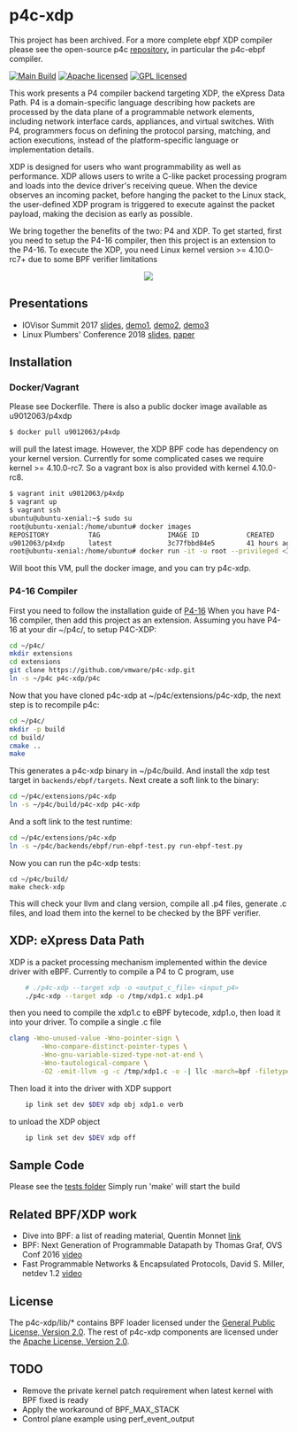 # p4c-xdp

This project has been archived.  For a more complete ebpf XDP compiler
please see the open-source p4c [repository](https://github.com/p4lang/p4c), in particular the p4c-ebpf 
compiler. 


[![Main Build](https://github.com/vmware/p4c-xdp/actions/workflows/test.yml/badge.svg)](https://github.com/vmware/p4c-xdp/actions/workflows/test.yml)
[![Apache licensed](https://img.shields.io/badge/license-Apache-blue.svg)](https://github.com/vmware/p4c-xdp/blob/master/LICENSE)
[![GPL licensed](https://img.shields.io/badge/license-GPL-blue.svg)](https://github.com/vmware/p4c-xdp/blob/master/lib/COPYING)

This work presents a P4 compiler backend targeting XDP, the eXpress Data Path.
P4 is a domain-specific language describing how packets are processed by the
data plane of a programmable network elements, including network interface
cards, appliances, and virtual switches.  With P4, programmers focus on
defining the protocol parsing, matching, and action executions, instead
of the platform-specific language or implementation details.

XDP is designed for users who want programmability as well as performance.
XDP allows users to write a C-like  packet processing program and loads into
the device driver's receiving queue.  When the device observes an incoming
packet, before hanging the packet to the Linux stack, the user-defined XDP
program is triggered to execute against the packet payload, making the
decision as early as possible.

We bring together the benefits of the two: P4 and XDP.  To get started,
first you need to setup the P4-16 compiler, then this project
is an extension to the P4-16. To execute the XDP, you need Linux kernel
version >= 4.10.0-rc7+ due to some BPF verifier limitations

<p align="center">
  <img src="doc/images/p4xdp-workflow.png" />
</p>

## Presentations
- IOVisor Summit 2017
[slides](https://github.com/vmware/p4c-xdp/blob/master/doc/p4xdp-iovisor17.pdf),
[demo1](https://youtu.be/On7hEJ6bPVU), [demo2](https://youtu.be/vlp1MzWVOc8), [demo3](https://youtu.be/TibGxCXPNVc)
- Linux Plumbers' Conference 2018
[slides](https://github.com/vmware/p4c-xdp/blob/master/doc/p4c-xdp-lpc18-presentation.pdf),
[paper](https://github.com/vmware/p4c-xdp/blob/master/doc/lpc18.pdf)

## Installation
### Docker/Vagrant
Please see Dockerfile. There is also a public docker image available as u9012063/p4xdp
```bash
$ docker pull u9012063/p4xdp
```
will pull the latest image. However, the XDP BPF code has dependency on your kernel version.
Currently for some complicated cases we require kernel >= 4.10.0-rc7.  So a vagrant box is
also provided with kernel 4.10.0-rc8.
```bash
$ vagrant init u9012063/p4xdp
$ vagrant up
$ vagrant ssh
ubuntu@ubuntu-xenial:~$ sudo su
root@ubuntu-xenial:/home/ubuntu# docker images
REPOSITORY          TAG                 IMAGE ID            CREATED             SIZE
u9012063/p4xdp      latest              3c77fbbd84e5        41 hours ago        2.469 GB
root@ubuntu-xenial:/home/ubuntu# docker run -it -u root --privileged <IMAGE ID>
```
Will boot this VM, pull the docker image, and you can try p4c-xdp.

### P4-16 Compiler
First you need to follow the installation guide of [P4-16](https://github.com/p4lang/p4c/)
When you have P4-16 compiler, then add this project as an extension.
Assuming you have P4-16 at your dir  ~/p4c/, to setup P4C-XDP:
```bash
cd ~/p4c/
mkdir extensions
cd extensions
git clone https://github.com/vmware/p4c-xdp.git
ln -s ~/p4c p4c-xdp/p4c
```
Now that you have cloned p4c-xdp at ~/p4c/extensions/p4c-xdp, the next step is to
recompile p4c:
```bash
cd ~/p4c/
mkdir -p build
cd build/
cmake ..
make
```
This generates a p4c-xdp binary in ~/p4c/build. And install the xdp test target
in `backends/ebpf/targets`.
Next create a soft link to the binary:
```bash
cd ~/p4c/extensions/p4c-xdp
ln -s ~/p4c/build/p4c-xdp p4c-xdp
```
And a soft link to the test runtime:
```bash
cd ~/p4c/extensions/p4c-xdp
ln -s ~/p4c/backends/ebpf/run-ebpf-test.py run-ebpf-test.py

```
Now you can run the p4c-xdp tests:
```
cd ~/p4c/build/
make check-xdp
```
This will check your llvm and clang version,
compile all .p4 files, generate .c files, and load them into the kernel
to be checked by the BPF verifier.

## XDP: eXpress Data Path
XDP is a packet processing mechanism implemented within the device driver with eBPF.
Currently to compile a P4 to C program, use
```bash
	# ./p4c-xdp --target xdp -o <output_c_file> <input_p4>
	./p4c-xdp --target xdp -o /tmp/xdp1.c xdp1.p4
```
then you need to compile the xdp1.c to eBPF bytecode, xdp1.o, then load it
into your driver. To compile a single .c file
```bash
clang -Wno-unused-value -Wno-pointer-sign \
		-Wno-compare-distinct-pointer-types \
		-Wno-gnu-variable-sized-type-not-at-end \
		-Wno-tautological-compare \
		-O2 -emit-llvm -g -c /tmp/xdp1.c -o -| llc -march=bpf -filetype=obj -o /tmp/xdp1.o
```
Then load it into the driver with XDP support
```bash
    ip link set dev $DEV xdp obj xdp1.o verb
```
to unload the XDP object
```bash
    ip link set dev $DEV xdp off
```
## Sample Code
Please see the [tests folder](https://github.com/vmware/p4c-xdp/tree/master/tests)
Simply run 'make' will start the build

## Related BPF/XDP work
 * Dive into BPF: a list of reading material, Quentin Monnet [link](https://qmonnet.github.io/whirl-offload/2016/09/01/dive-into-bpf/)
 * BPF: Next Generation of Programmable Datapath by Thomas Graf, OVS Conf 2016 [video](https://www.youtube.com/watch?v=QJfmmoH2nSQ&t=1046s)
 * Fast Programmable Networks & Encapsulated Protocols, David S. Miller, netdev 1.2 [video](https://www.youtube.com/watch?v=NlMQ0i09HMU)

## License
The p4c-xdp/lib/\* contains BPF loader licensed under the [General Public License, Version 2.0](lib/COPYING). The rest of p4c-xdp components are licensed under the [Apache License, Version 2.0](LICENSE).

## TODO
* Remove the private kernel patch requirement when latest kernel with BPF fixed is ready
* Apply the workaround of BPF\_MAX\_STACK
* Control plane example using perf\_event\_output

